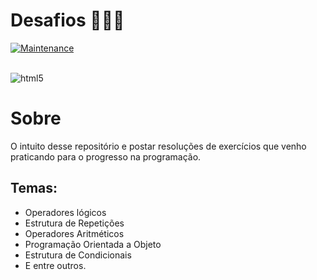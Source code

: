 # Desafios 👨🏾‍💻
[![Maintenance](https://img.shields.io/badge/Maintained%3F-yes-green.svg)](https://GitHub.com/Naereen/StrapDown.js/graphs/commit-activity) 
<div style="display: inline_block"><br/>
    <img aling="center" alt="html5" src ="https://img.shields.io/badge/Python-14354C?style=for-the-badge&logo=python&logoColor=white" />

# Sobre
O intuito desse repositório e postar resoluções de exercícios que venho praticando para o progresso na programação. 
 ## Temas:
 - Operadores lógicos
 - Estrutura de Repetições
 - Operadores Aritméticos
 - Programação Orientada a Objeto
 - Estrutura de Condicionais
 - E entre outros.
